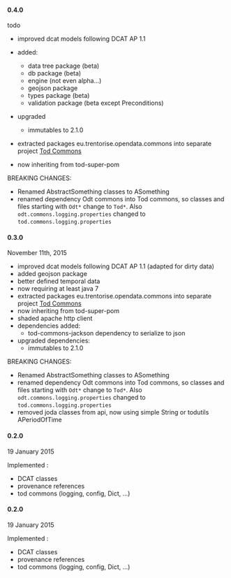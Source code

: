 
#### 0.4.0

todo

- improved dcat models following DCAT AP 1.1 

 - added: 	
 	* data tree package (beta)	
 	* db package (beta)
 	* engine (not even alpha...)
 	* geojson package
 	* types package (beta)
 	* validation package (beta except Preconditions)
 	 	
- upgraded
	* immutables to 2.1.0
	
- extracted packages eu.trentorise.opendata.commons into separate project [Tod Commons](https://github.com/opendatatrentino/tod-commons)
 - now inheriting from tod-super-pom	

BREAKING CHANGES:
- Renamed AbstractSomething classes to ASomething
- renamed dependency Odt commons into Tod commons, so classes and files starting with `Odt*` change to `Tod*`. Also `odt.commons.logging.properties` changed to `tod.commons.logging.properties` 

#### 0.3.0

November 11th, 2015

- improved dcat models following DCAT AP 1.1 (adapted for dirty data)
- added geojson package
- better defined temporal data
- now requiring at least java 7
- extracted packages eu.trentorise.opendata.commons into separate project [Tod Commons](https://github.com/opendatatrentino/tod-commons)
 - now inheriting from tod-super-pom	
- shaded apache http client
- dependencies added: 
	* tod-commons-jackson dependency to serialize to json
- upgraded dependencies:
	* immutables to 2.1.0	


BREAKING CHANGES:

- Renamed AbstractSomething classes to ASomething
- renamed dependency Odt commons into Tod commons, so classes and files starting with `Odt*` change to `Tod*`. Also `odt.commons.logging.properties` changed to `tod.commons.logging.properties` 
- removed joda classes from api, now using simple String or todutils APeriodOfTime

#### 0.2.0

19 January 2015

Implemented :
- DCAT classes
- provenance references
- tod commons (logging, config, Dict, ...)
#### 0.2.0

19 January 2015

Implemented :
- DCAT classes
- provenance references
- tod commons (logging, config, Dict, ...)
